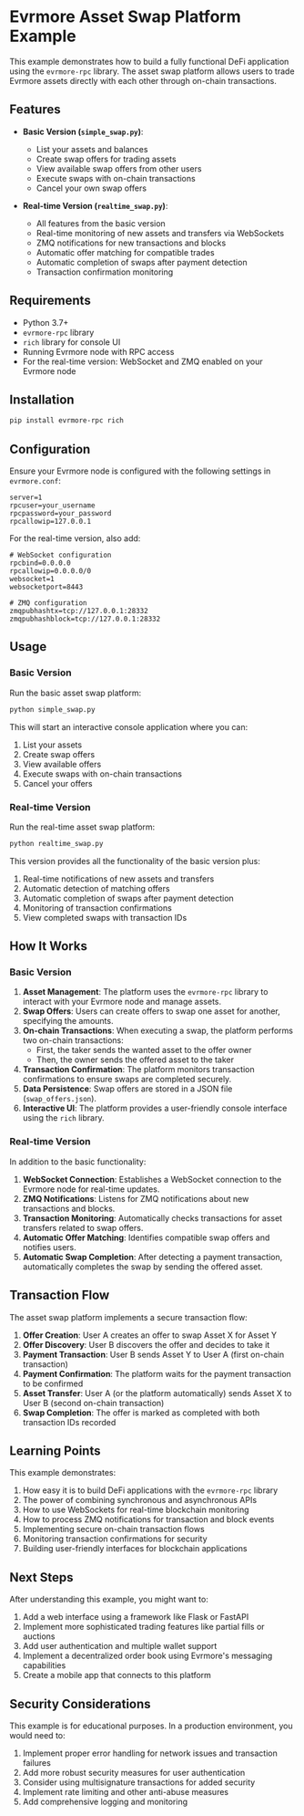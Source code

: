 # Evrmore Asset Swap Platform Example

This example demonstrates how to build a fully functional DeFi application using the `evrmore-rpc` library. The asset swap platform allows users to trade Evrmore assets directly with each other through on-chain transactions.

## Features

- **Basic Version (`simple_swap.py`)**:
  - List your assets and balances
  - Create swap offers for trading assets
  - View available swap offers from other users
  - Execute swaps with on-chain transactions
  - Cancel your own swap offers

- **Real-time Version (`realtime_swap.py`)**:
  - All features from the basic version
  - Real-time monitoring of new assets and transfers via WebSockets
  - ZMQ notifications for new transactions and blocks
  - Automatic offer matching for compatible trades
  - Automatic completion of swaps after payment detection
  - Transaction confirmation monitoring

## Requirements

- Python 3.7+
- `evrmore-rpc` library
- `rich` library for console UI
- Running Evrmore node with RPC access
- For the real-time version: WebSocket and ZMQ enabled on your Evrmore node

## Installation

```bash
pip install evrmore-rpc rich
```

## Configuration

Ensure your Evrmore node is configured with the following settings in `evrmore.conf`:

```
server=1
rpcuser=your_username
rpcpassword=your_password
rpcallowip=127.0.0.1
```

For the real-time version, also add:

```
# WebSocket configuration
rpcbind=0.0.0.0
rpcallowip=0.0.0.0/0
websocket=1
websocketport=8443

# ZMQ configuration
zmqpubhashtx=tcp://127.0.0.1:28332
zmqpubhashblock=tcp://127.0.0.1:28332
```

## Usage

### Basic Version

Run the basic asset swap platform:

```bash
python simple_swap.py
```

This will start an interactive console application where you can:
1. List your assets
2. Create swap offers
3. View available offers
4. Execute swaps with on-chain transactions
5. Cancel your offers

### Real-time Version

Run the real-time asset swap platform:

```bash
python realtime_swap.py
```

This version provides all the functionality of the basic version plus:
1. Real-time notifications of new assets and transfers
2. Automatic detection of matching offers
3. Automatic completion of swaps after payment detection
4. Monitoring of transaction confirmations
5. View completed swaps with transaction IDs

## How It Works

### Basic Version

1. **Asset Management**: The platform uses the `evrmore-rpc` library to interact with your Evrmore node and manage assets.
2. **Swap Offers**: Users can create offers to swap one asset for another, specifying the amounts.
3. **On-chain Transactions**: When executing a swap, the platform performs two on-chain transactions:
   - First, the taker sends the wanted asset to the offer owner
   - Then, the owner sends the offered asset to the taker
4. **Transaction Confirmation**: The platform monitors transaction confirmations to ensure swaps are completed securely.
5. **Data Persistence**: Swap offers are stored in a JSON file (`swap_offers.json`).
6. **Interactive UI**: The platform provides a user-friendly console interface using the `rich` library.

### Real-time Version

In addition to the basic functionality:

1. **WebSocket Connection**: Establishes a WebSocket connection to the Evrmore node for real-time updates.
2. **ZMQ Notifications**: Listens for ZMQ notifications about new transactions and blocks.
3. **Transaction Monitoring**: Automatically checks transactions for asset transfers related to swap offers.
4. **Automatic Offer Matching**: Identifies compatible swap offers and notifies users.
5. **Automatic Swap Completion**: After detecting a payment transaction, automatically completes the swap by sending the offered asset.

## Transaction Flow

The asset swap platform implements a secure transaction flow:

1. **Offer Creation**: User A creates an offer to swap Asset X for Asset Y
2. **Offer Discovery**: User B discovers the offer and decides to take it
3. **Payment Transaction**: User B sends Asset Y to User A (first on-chain transaction)
4. **Payment Confirmation**: The platform waits for the payment transaction to be confirmed
5. **Asset Transfer**: User A (or the platform automatically) sends Asset X to User B (second on-chain transaction)
6. **Swap Completion**: The offer is marked as completed with both transaction IDs recorded

## Learning Points

This example demonstrates:

1. How easy it is to build DeFi applications with the `evrmore-rpc` library
2. The power of combining synchronous and asynchronous APIs
3. How to use WebSockets for real-time blockchain monitoring
4. How to process ZMQ notifications for transaction and block events
5. Implementing secure on-chain transaction flows
6. Monitoring transaction confirmations for security
7. Building user-friendly interfaces for blockchain applications

## Next Steps

After understanding this example, you might want to:

1. Add a web interface using a framework like Flask or FastAPI
2. Implement more sophisticated trading features like partial fills or auctions
3. Add user authentication and multiple wallet support
4. Implement a decentralized order book using Evrmore's messaging capabilities
5. Create a mobile app that connects to this platform

## Security Considerations

This example is for educational purposes. In a production environment, you would need to:

1. Implement proper error handling for network issues and transaction failures
2. Add more robust security measures for user authentication
3. Consider using multisignature transactions for added security
4. Implement rate limiting and other anti-abuse measures
5. Add comprehensive logging and monitoring 